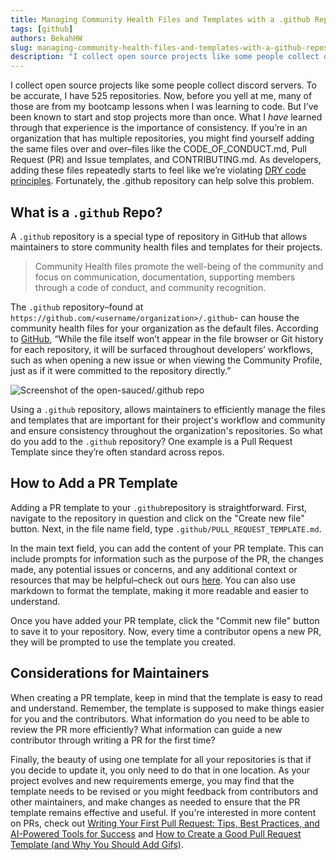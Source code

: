 ```yaml
---
title: Managing Community Health Files and Templates with a .github Repository
tags: [github]
authors: BekahHW
slug: managing-community-health-files-and-templates-with-a-github-repository
description: "I collect open source projects like some people collect discord servers. To be accurate, I have 525."
---
```


I collect open source projects like some people collect discord servers. To be accurate, I have 525 repositories. Now, before you yell at me, many of those are from my bootcamp lessons when I was learning to code. But I’ve been known to start and stop projects more than once. What I _have_ learned through that experience is the importance of consistency. If you’re in an organization that has multiple repositories, you might find yourself adding the same files over and over–files like the CODE_OF_CONDUCT.md, Pull Request (PR) and Issue templates, and CONTRIBUTING.md. As developers, adding these files repeatedly starts to feel like we’re violating [DRY code principles](https://en.wikipedia.org/wiki/Don%27t_repeat_yourself). Fortunately, the .github repository can help solve this problem.

## What is a `.github` Repo?
A `.github` repository is a special type of repository in GitHub that allows maintainers to store community health files and templates for their projects. 

> Community Health files promote the well-being of the community and focus on communication, documentation, supporting members through a code of conduct, and community recognition. 

The `.github` repository–found at `https://github.com/<username/organization>/.github`- can house the community health files for your organization as the default files. According to [GitHub](https://github.blog/changelog/2019-02-21-organization-wide-community-health-files/), “While the file itself won’t appear in the file browser or Git history for each repository, it will be surfaced throughout developers’ workflows, such as when opening a new issue or when viewing the Community Profile, just as if it were committed to the repository directly.”


![Screenshot of the open-sauced/.github repo](https://dev-to-uploads.s3.amazonaws.com/uploads/articles/i41566ytubxwkz60kjh7.png)

Using a `.github` repository, allows maintainers to efficiently manage the files and templates that are important for their project's workflow and community and ensure consistency throughout the organization's repositories. So what do you add to the `.github` repository? One example is a Pull Request Template since they’re often standard across repos.

## How to Add a PR Template

Adding a PR template to your `.github`repository is straightforward. First, navigate to the repository in question and click on the "Create new file" button. Next, in the file name field, type `.github/PULL_REQUEST_TEMPLATE.md`.

In the main text field, you can add the content of your PR template. This can include prompts for information such as the purpose of the PR, the changes made, any potential issues or concerns, and any additional context or resources that may be helpful–check out ours [here](https://github.com/open-sauced/.github/blob/main/.github/PULL_REQUEST_TEMPLATE.md). You can also use markdown to format the template, making it more readable and easier to understand.

Once you have added your PR template, click the "Commit new file" button to save it to your repository. Now, every time a contributor opens a new PR, they will be prompted to use the template you created.

## Considerations for Maintainers

When creating a PR template, keep in mind that the template is easy to read and understand. Remember, the template is supposed to make things easier for you and the contributors. What information do you need to be able to review the PR more efficiently? What information can guide a new contributor through writing a PR for the first time?

Finally, the beauty of using one template for all your repositories is that if you decide to update it, you only need to do that in one location. As your project evolves and new requirements emerge, you may find that the template needs to be revised or you might feedback from contributors and other maintainers, and make changes as needed to ensure that the PR template remains effective and useful. If you're interested in more content on PRs, check out [Writing Your First Pull Request: Tips, Best Practices, and AI-Powered Tools for Success](https://dev.to/opensauced/writing-your-first-pull-request-tips-best-practices-and-ai-powered-tools-for-success-3bg9) and [How to Create a Good Pull Request Template (and Why You Should Add Gifs)](https://dev.to/opensauced/how-to-create-a-good-pull-request-template-and-why-you-should-add-gifs-4i0l).